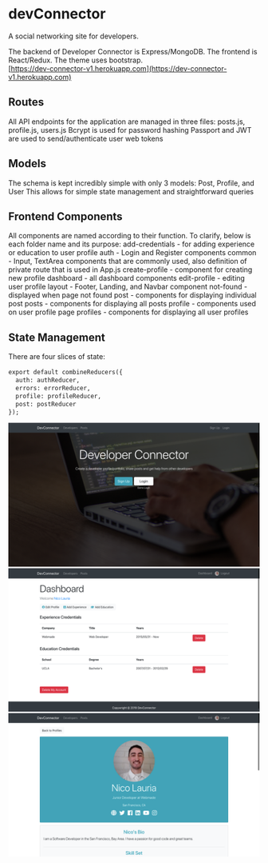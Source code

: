 # devConnector
A social networking site for developers.

The backend of Developer Connector is Express/MongoDB. The frontend is React/Redux. The theme uses bootstrap. <br />
[https://dev-connector-v1.herokuapp.com](https://dev-connector-v1.herokuapp.com)

## Routes
All API endpoints for the application are managed in three files: posts.js, profile.js, users.js
Bcrypt is used for password hashing
Passport and JWT are used to send/authenticate user web tokens

## Models
The schema is kept incredibly simple with only 3 models: Post, Profile, and User
This allows for simple state management and straightforward queries

## Frontend Components
All components are named according to their function. To clarify, below is each folder name and its purpose:
add-credentials - for adding experience or education to user profile
auth - Login and Register components
common - Input, TextArea components that are commonly used, also definition of private route that is used in App.js
create-profile - component for creating new profile
dashboard - all dashboard components
edit-profile - editing user profile
layout - Footer, Landing, and Navbar component
not-found - displayed when page not found
post - components for displaying individual post
posts - components for displaying all posts
profile - components used on user profile page
profiles - components for displaying all user profiles


## State Management
There are four slices of state: 
```
export default combineReducers({
  auth: authReducer,
  errors: errorReducer,
  profile: profileReducer,
  post: postReducer
});
```

<kbd>![Alt text](/images/dev-connector-home-page.png?s=50)</kbd>
<kbd>![Alt text](/images/dev-connector-dashboard.png?s=50)</kbd>
<kbd>![Alt text](/images/dev-connector-profile-view.png?s=50)</kbd>
